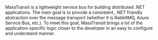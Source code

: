 
MassTransit is a lightweight service bus for building distributed .NET applications. The main goal is to provide a consistent, .NET friendly abstraction over the message transport (whether it is RabbitMQ, Azure Service Bus, etc.). To meet this goal, MassTransit brings a lot of the application-specific logic closer to the developer in an easy to configure and understand manner.

